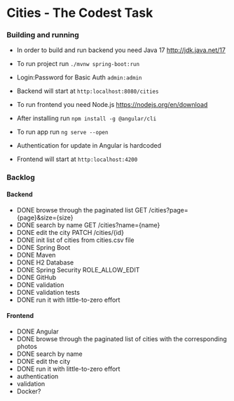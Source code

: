 # Cities - The Codest Task

### Building and running

* In order to build and run backend you need Java 17 http://jdk.java.net/17
* To run project run `./mvnw spring-boot:run`
* Login:Password for Basic Auth `admin:admin`
* Backend will start at `http:localhost:8080/cities`

* To run frontend you need Node.js https://nodejs.org/en/download
* After installing run `npm install -g @angular/cli`
* To run app run `ng serve --open`
* Authentication for update in Angular is hardcoded
* Frontend will start at `http:localhost:4200`

### Backlog

#### Backend
- DONE browse through the paginated list GET /cities?page={page}&size={size}
- DONE search by name GET /cities?name={name}
- DONE edit the city PATCH /cities/{id}
- DONE init list of cities from cities.csv file 
- DONE Spring Boot
- DONE Maven
- DONE H2 Database 
- DONE Spring Security ROLE_ALLOW_EDIT 
- DONE GitHub
- DONE validation
- DONE validation tests
- DONE run it with little-to-zero effort

#### Frontend
- DONE Angular 
- DONE browse through the paginated list of cities with the corresponding photos 
- DONE search by name
- DONE edit the city
- DONE run it with little-to-zero effort
- authentication
- validation
- Docker?